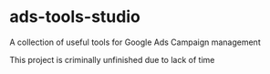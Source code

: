 # ads-tools-studio
A collection of useful tools for Google Ads Campaign management


This project is criminally unfinished due to lack of time

